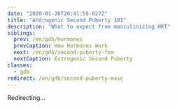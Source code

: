 ```yaml
---
date: "2020-01-26T20:41:55.827Z"
title: "Androgenic Second Puberty 101"
description: "What to expect from masculinizing HRT"
siblings:
  prev: /en/gdb/hormones
  prevCaption: How Hormones Work
  next: /en/gdb/second-puberty-fem
  nextCaption: Estrogenic Second Puberty
classes:
  - gdb
redirect: /en/gdb/second-puberty-masc
---
```


Redirecting...